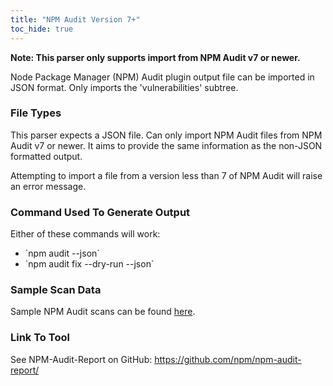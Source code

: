 ```yaml
---
title: "NPM Audit Version 7+"
toc_hide: true
---
```


**Note: This parser only supports import from NPM Audit v7 or newer.**

Node Package Manager (NPM) Audit plugin output file can be imported in
JSON format. Only imports the \'vulnerabilities\' subtree.

### File Types
This parser expects a JSON file.  Can only import NPM Audit files from NPM Audit v7 or newer. It aims to provide the same
information as the non-JSON formatted output.

Attempting to import a file from a version less than 7 of NPM Audit will raise an error message.

### Command Used To Generate Output
Either of these commands will work:
- \`npm audit --json\`
- \`npm audit fix --dry-run --json\`

### Sample Scan Data
Sample NPM Audit scans can be found [here](https://github.com/DefectDojo/django-DefectDojo/tree/master/unittests/scans/npm_audit_7_plus).

### Link To Tool
See NPM-Audit-Report on GitHub: https://github.com/npm/npm-audit-report/
